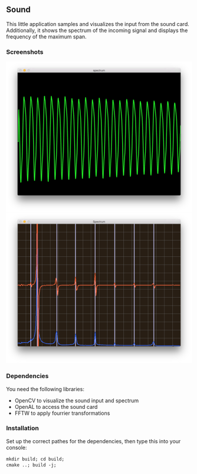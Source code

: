 ## Sound

This little application samples and visualizes the input from the sound card.
Additionally, it shows the spectrum of the incoming signal and displays the frequency of the maximum span.

### Screenshots

![alt tag](data/screen1.png)
![alt tag](data/screen2.png)

### Dependencies
You need the following libraries:
- OpenCV to visualize the sound input and spectrum
- OpenAL to access the sound card
- FFTW to apply fourrier transformations

### Installation
Set up the correct pathes for the dependencies, then type this into your console:
```
mkdir build; cd build;
cmake ..; build -j;
```
